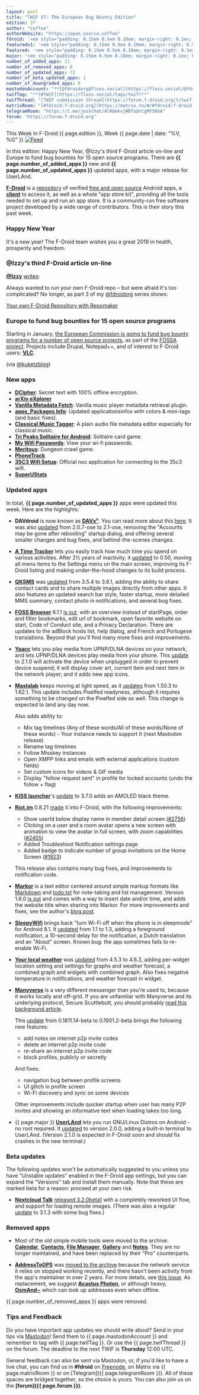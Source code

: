 ```yaml
---
layout: post
title: "TWIF 37: The European Bug Bounty Edition"
edition: 37
author: "Coffee"
authorWebsite: "https://open.source.coffee"
fdroid: '<em style="padding: 0.15em 0.5em 0.10em; margin-right: 0.1ex; border-style: solid; border-width: medium; border-radius: 1em; color: #0d47a1; font-style: normal; font-weight: bold;">F-Droid</em>'
featuredv1: '<em style="padding: 0.15em 0.5em 0.10em; margin-right: 0.5ex; box-shadow: 0.1em 0.05em 0.1em rgba(0, 0, 0, 0.3); border-radius: 1em; color: black; background: linear-gradient(orange, yellow);">Featured</em>'
featured: '<em style="padding: 0.15em 0.5em 0.10em; margin-right: 0.1ex; border-style: solid; border-width: medium; border-radius: 1em; color: orange; font-style: normal; font-weight: bold;">Featured</em>'
major: '<em style="padding: 0.15em 0.5em 0.10em; margin-right: 0.1ex; border-style: solid; border-width: medium; border-radius: 1em; color: #8ab000; font-style: normal; font-weight: bold;">Major</em>'
number_of_added_apps: 11
number_of_removed_apps: 6
number_of_updated_apps: 72
number_of_beta_updated_apps: 1
number_of_downgraded_apps: 0
mastodonAccount: "**[@fdroidorg@floss.social](https://floss.social/@fdroidorg)**"
twifTag: "**[#TWIF](https://floss.social/tags/twif)**"
twifThread: "[TWIF submission thread](https://forum.f-droid.org/t/twif-submission-thread)"
matrixRoom: "[#fdroid:f-droid.org](https://matrix.to/#/#fdroid:f-droid.org)"
telegramRoom: "https://t.me/joinchat/AlRQekvjWDTuQrCgMYSNVA"
forum: "https://forum.f-droid.org"
---
```


This Week In F-Droid {{ page.edition }}, Week {{ page.date | date: "%V, %G" }} <a href="{{ site.baseurl }}/feed.xml"><img src="{% asset Feed-icon-16x16.png %}" alt="Feed"></a>

In this edition: Happy New Year, @Izzy's third F-Droid article on-line and Europe to fund bug bounties for 15 open source programs.
There are **{{ page.number_of_added_apps }}** new and **{{ page.number_of_updated_apps }}** updated apps, with a major release for UserLAnd.

<!--more-->

**[F-Droid](https://f-droid.org/)** is a [repository](https://f-droid.org/packages/) of verified [free and open source](https://en.wikipedia.org/wiki/Free_and_open-source_software) Android apps, a **[client](https://f-droid.org/packages/org.fdroid.fdroid/)** to access it, as well as a whole "app store kit", providing all the tools needed to set up and run an app store. It is a community-run free software project developed by a wide range of contributors. This is their story this past week.

### Happy New Year

It's a new year! The F-Droid team wishes you a great 2019 in health, prosperity and freedom.

### @Izzy's third F-Droid article on-line

**[@Izzy](https://forum.f-droid.org/u/izzy)** [writes](https://mastodon.technology/users/IzzyOnDroid/statuses/101334420638305540):

Always wanted to run your own F-Droid repo – but were afraid it's too complicated? No longer, as part 3 of my [@fdroidorg](https://floss.social/@fdroidorg) series shows:

[Your own F-Droid Repository with Repomaker](https://android.izzysoft.de/articles/named/fdroid-intro-3)

### Europe to fund bug bounties for 15 open source programs

Starting in January, [the European Commission is going to fund bug bounty programs for a number of open source projects](https://betanews.com/2018/12/30/european-commission-bug-bounty-open-source/), as part of the [FOSSA project](https://juliareda.eu/FOSSA/). Projects include Drupal, Notepad++, and of interest to F-Droid users: **[VLC](https://f-droid.org/packages/org.videolan.vlc/)**.

(via [@kuketzblog](https://social.tchncs.de/users/kuketzblog/statuses/101334611047910088))

### New apps

* **[DCipher](https://f-droid.org/packages/com.adityakamble49.dcipher/)**: Secret text with 100% offline encryption.
* **[arXiv eXplorer](https://f-droid.org/packages/com.gbeatty.arxiv/)**
* **[Vanilla Metadata Fetch](https://f-droid.org/packages/com.kanedias.vanilla.metadata/)**: Vanilla music player metadata retrieval plugin.
* **[apps\_Packages Info](https://f-droid.org/packages/com.oF2pks.applicationsinfo/)**: Updated applicationsinfos with colors & mini-tags (and basic fixes).
* **[Classical Music Tagger](https://f-droid.org/packages/de.kromke.andreas.musictagger/)**: A plain audio file metadata editor especially for classical music.
* **[Tri Peaks Solitaire for Android](https://f-droid.org/packages/eu.veldsoft.tri.peaks/)**: Solitaire card game.
* **[My Wifi Passwords](https://f-droid.org/packages/info.aario.mywifipasswords/)**: View your wi-fi passwords.
* **[Meritous](https://f-droid.org/packages/net.asceai.meritous/)**: Dungeon crawl game.
* **[PhoneTrack](https://f-droid.org/packages/net.eneiluj.nextcloud.phonetrack/)**
* **[35C3 Wifi Setup](https://f-droid.org/packages/nl.eventinfra.wifisetup/)**: Official noc application for connecting to the 35c3 wifi.
* **[SuperUStats](https://f-droid.org/packages/superustats.tool.android/)**

### Updated apps

In total, **{{ page.number_of_updated_apps }}** apps were updated this week. Here are the highlights:

* **DAVdroid** is now known as **[DAVx⁵](https://f-droid.org/packages/at.bitfire.davdroid/)**. You can read more about this [here](https://www.davx5.com/faq/general/what-does-davx5-stand-for). It was also [updated](https://forums.bitfire.at/category/4/davdroid?tag=announcement) from 2.0.7-ose to 2.1-ose, removing the "Accounts may be gone after rebooting" startup dialog, and offering several smaller changes and bug fixes, and behind-the-scenes changes.

* **[A Time Tracker](https://f-droid.org/packages/com.markuspage.android.atimetracker/)** lets you easily track how much time you spend on various activities. After 2½ years of inactivity, it [updated](https://github.com/netmackan/ATimeTracker/releases) to 0.50, moving all menu items to the Settings menu on the main screen, improving its F-Droid listing and making under-the-hood changes to its build process.

* **[QKSMS](https://f-droid.org/packages/com.moez.QKSMS/)** was [updated](https://github.com/moezbhatti/qksms/releases) from 3.5.4 to 3.6.1, adding the ability to share contact cards and to share multiple images directly from other apps. It also features an updated search bar style, faster startup, more detailed MMS summary, contact photo in notifications, and several bug fixes.

* **[FOSS Browser](https://f-droid.org/packages/de.baumann.browser/)** 6.1.1 [is out](https://github.com/scoute-dich/browser/blob/HEAD/CHANGELOG.md), with an overview instead of startPage, order and filter bookmarks, edit url of bookmark, open favorite website on start, Code of Conduct site, and a Privacy Declaration. There are updates to the adBlock hosts list, help dialog, and French and Portugese translations. Beyond that you'll find many more fixes and improvements.

* **[Yaacc](https://f-droid.org/packages/de.yaacc/)** lets you play media from UPNP/DLNA devices on your network, and lets UPNP/DLNA devices play media from your phone. This [update](https://github.com/tobexyz/yaacc-code/releases) to 2.1.0 will activate the device when unplugged in order to prevent device suspend; it will display cover art, current item and next item in the network player; and it adds new app icons.

* **[Mastalab](https://f-droid.org/packages/fr.gouv.etalab.mastodon/)** keeps moving at light speed, as it [updates](https://gitlab.com/tom79/mastalab/tags) from 1.50.3 to 1.62.1. This update includes Pixelfed readyness, although it requires something to be changed on the Pixelfed side as well. This change is expected to land any day now.

  Also adds ability to:
  * Mix tag timelines (Any of these words/All of these words/None of these words) - Your instance needs to support it (next Mastodon release)
  * Rename tag timelines
  * Follow Misskey instances
  * Open XMPP links and emails with external applications (custom fields)
  * Set custom icons for videos & GIF media
  * Display "follow request sent" in profile for locked accounts (undo the follow + flag)

* **[KISS launcher](https://f-droid.org/packages/fr.neamar.kiss/)**'s [update](https://github.com/Neamar/KISS/releases) to 3.7.0 adds an AMOLED black theme.

* **[Riot.im](https://f-droid.org/packages/im.vector.alpha/)** 0.8.21 [made](https://github.com/vector-im/riot-android/blob/HEAD/CHANGES.rst) it into F-Droid, with the following improvements:
  * Show userId below display name in member detail screen ([#2756](https://github.com/vector-im/riot-android/issues/2756))
  * Clicking on a user and a room avatar opens a new screen with animation to view the avatar in full screen, with zoom capabilities ([#2455](https://github.com/vector-im/riot-android/issues/2455))
  * Added Troubleshoot Notification settings page
  * Added badge to indicate number of group invitations on the Home Screen ([#1923](https://github.com/vector-im/riot-android/issues/1923))

  This release also contains many bug fixes, and improvements to notification code.

* **[Markor](https://f-droid.org/packages/net.gsantner.markor/)** is a text editor centered around simple markup formats like [Markdown](https://commonmark.org) and [todo.txt](http://todotxt.com) for note-taking and list management. Version 1.6.0 [is out](https://github.com/gsantner/markor/blob/HEAD/CHANGELOG.md) and comes with a way to insert date and/or time, and adds the website title when sharing into Markor. For more improvements and fixes, see the author's [blog post](https://gsantner.net/blog/2018/12/30/markor-release-v1.6.html).

* **[SleepyWifi](https://f-droid.org/packages/nl.devluuk.sleepywifi/)** brings back "turn Wi-Fi off when the phone is in sleepmode" for Android 8.1. It [updated](https://github.com/DevLuuk/SleepyWifi/releases) from 1.1 to 1.3, adding a foreground notification, a 10-second delay for the notification, a Dutch translation and an "About" screen. Known bug: the app sometimes fails to re-enable Wi-Fi.

* **[Your local weather](https://f-droid.org/packages/org.thosp.yourlocalweather/)** was [updated](https://raw.githubusercontent.com/thuryn/your-local-weather/HEAD/CHANGELOG) from 4.5.3 to 4.6.3, adding per-widget location setting and settings for graphs and weather forecast, a combined graph and widgets with combined graph. Also fixes negative temperature in notifications, and weather forecast in widget.

* **[Manyverse](https://f-droid.org/packages/se.manyver/)** is a very different messenger than you're used to, because it works locally and off-grid. If you are unfamiliar with Manyverse and its underlying protocol, Secure Scuttlebutt, you should probably [read this background article](https://staltz.com/early-days-in-the-manyverse.html).

  This [update](https://gitlab.com/staltz/manyverse/blob/HEAD/CHANGELOG.md) from 0.1811.14-beta to 0.1901.2-beta brings the following new features:
    * add notes on internet p2p invite codes
    * delete an internet p2p invite code
    * re-share an internet p2p invite code
    * block profiles, publicly or secretly

  And fixes:
    * navigation bug between profile screens
    * UI glitch in profile screen
    * Wi-Fi discovery and sync on some devices

  Other improvements include quicker startup when user has many P2P invites and showing an informative text when loading takes too long.

* {{ page.major }} **[UserLAnd](https://f-droid.org/packages/tech.ula/)** lets you run GNU/Linux Distros on Android - no root required. It [updated](https://github.com/CypherpunkArmory/UserLAnd/releases) to version 2.0.0, adding a built-in terminal to UserLAnd. (Version 2.1.0 is expected in F-Droid soon and should fix crashes in the new terminal.)

### Beta updates

The following updates won't be automatically suggested to you unless you have "Unstable updates" enabled in the F-Droid app settings, but you can expand the "Versions" tab and install them manually. Note that these are marked beta for a reason: proceed at your own risk.

* **[Nextcloud Talk](https://f-droid.org/packages/com.nextcloud.talk2/)** [released 3.2.0beta1](https://github.com/nextcloud/talk-android/releases/tag/v3.2.0beta1) with a completely reworked UI flow, and support for loading remote images. (There was also a regular 
[update](https://github.com/nextcloud/talk-android/releases) to 3.1.3 with some bug fixes.)

### Removed apps

* Most of the old simple mobile tools were moved to the archive: **[Calendar](https://f-droid.org/wiki/page/com.simplemobiletools.calendar)**, **[Contacts](https://f-droid.org/wiki/page/com.simplemobiletools.contacts)**, **[File Manager](https://f-droid.org/wiki/page/com.simplemobiletools.filemanager)**, **[Gallery](https://f-droid.org/wiki/page/com.simplemobiletools.gallery)** and **[Notes](https://f-droid.org/wiki/page/com.simplemobiletools.notes)**. They are no longer maintained, and have been replaced by their "Pro" counterparts.

* **[AddressToGPS](https://f-droid.org/wiki/page/me.danielbarnett.addresstogps)** was [moved to the archive](https://gitlab.com/fdroid/fdroiddata/merge_requests/4207) because the network service it relies on stopped working recently, and there hasn't been activity from the app's maintainer in over 2 years. For more details, see [this issue](https://github.com/DanielBarnett714/AddressToGPS/issues/13). As replacement, we suggest **[Acastus Photon](https://f-droid.org/packages/name.gdr.acastus_photon/)**, or although heavy, **[OsmAnd~](https://f-droid.org/packages/net.osmand.plus/)** which can look up addresses even when offline.

{{ page.number_of_removed_apps }} apps were removed.

### Tips and Feedback

Do you have important app updates we should write about? Send in your tips via [Mastodon](https://joinmastodon.org)! Send them to {{ page.mastodonAccount }} and remember to tag with {{ page.twifTag }}. Or use the {{ page.twifThread }} on the forum. The deadline to the next TWIF is **Thursday** 12:00 UTC.

General feedback can also be sent via Mastodon, or, if you'd like to have a live chat, you can find us in **#fdroid** on [Freenode](https://freenode.net), on Matrix via {{ page.matrixRoom }} or on [Telegram]({{ page.telegramRoom }}). All of these spaces are bridged together, so the choice is yours. You can also join us on the **[forum]({{ page.forum }})**.
